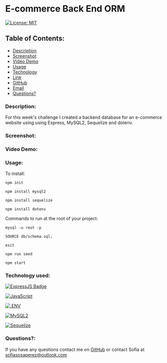 # E-commerce Back End ORM

[![License: MIT](https://img.shields.io/badge/License-MIT-yellow.svg)](https://opensource.org/licenses/MIT)

## Table of Contents:
    
* [Description](#Description)
* [Screenshot](#ScreenShot)
* [Video Demo](#Video)
* [Usage](#usageInfo)
* [Technology](#Technology)
* [Link](#link)
* [GitHub](#github)
* [Email](#email)
* [Questions?](#questions)

### Description:
For this week's challenge I created a backend database for an e-commerce website using using Express, MySQL2, Sequelize and dotenv. 

### Screenshot:

### Video Demo:

### Usage:

To install:

```npm init ```

```npm install mysql2 ```

```npm install sequelize ```

```npm install dotenv ```


Commands to run at the root of your project:

```mysql -u root -p ```

```SOURCE db/schema.sql; ```

```exit ```

```npm run seed ```

```npm start```


### Technology used:

[![ExpressJS Badge](https://img.shields.io/badge/-Express.JS-ff781f?style=for-the-badge&labelColor=black&logo=express&logoColor=FF781F)](#)

[![JavaScript](https://img.shields.io/badge/JavaScript-323330?style=for-the-badge&logo=javascript&logoColor=F7DF1E)](https://www.javascript.com/)

[![.ENV](https://img.shields.io/badge/.ENV-000000?style=for-the-badge&logo=.env&logoColor=F7DF1E)](https://www.dotenv.org/)

[![MySQL2](https://img.shields.io/badge/MySQL2-4682B4?style=for-the-badge&logo=mysql&logoColor=FFFFFF)](https://www.npmjs.com/package/mysql2) 

[![Sequelize](https://img.shields.io/badge/Sequelize-52B0E7?style=for-the-badge&logo=sequelize&logoColor=4682B4)](https://www.npmjs.com/package/mysql2) 


### Questions?:
If you have any questions contact me on [GitHub](https://github.com/undefined) or contact 
Sofia  at sofiasosaperez@outlook.com  
